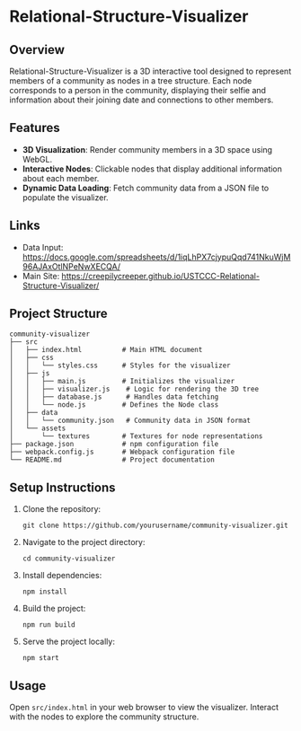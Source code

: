 # Relational-Structure-Visualizer

## Overview
Relational-Structure-Visualizer is a 3D interactive tool designed to represent members of a community as nodes in a tree structure. Each node corresponds to a person in the community, displaying their selfie and information about their joining date and connections to other members.

## Features
- **3D Visualization**: Render community members in a 3D space using WebGL.
- **Interactive Nodes**: Clickable nodes that display additional information about each member.
- **Dynamic Data Loading**: Fetch community data from a JSON file to populate the visualizer.

## Links
- Data Input: https://docs.google.com/spreadsheets/d/1iqLhPX7cjypuQqd741NkuWjM96AJAxOtlNPeNwXECQA/
- Main Site: https://creepilycreeper.github.io/USTCCC-Relational-Structure-Visualizer/

## Project Structure 
```
community-visualizer
├── src
│   ├── index.html          # Main HTML document
│   ├── css
│   │   └── styles.css      # Styles for the visualizer
│   ├── js
│   │   ├── main.js         # Initializes the visualizer
│   │   ├── visualizer.js    # Logic for rendering the 3D tree
│   │   ├── database.js      # Handles data fetching
│   │   └── node.js         # Defines the Node class
│   ├── data
│   │   └── community.json   # Community data in JSON format
│   └── assets
│       └── textures        # Textures for node representations
├── package.json            # npm configuration file
├── webpack.config.js       # Webpack configuration file
└── README.md               # Project documentation
```

## Setup Instructions
1. Clone the repository:
   ```
   git clone https://github.com/yourusername/community-visualizer.git
   ```
2. Navigate to the project directory:
   ```
   cd community-visualizer
   ```
3. Install dependencies:
   ```
   npm install
   ```
4. Build the project:
   ```
   npm run build
   ```
5. Serve the project locally:
   ```
   npm start
   ```

## Usage
Open `src/index.html` in your web browser to view the visualizer. Interact with the nodes to explore the community structure.
